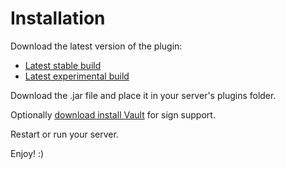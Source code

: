 # Installation

Download the latest version of the plugin:  
- [Latest stable build](https://github.com/CoPokBl/EsTools/releases/latest)
- [Latest experimental build](https://ci.serble.net/job/EsTools/lastSuccessfulBuild/)

Download the .jar file and place it in your server's plugins folder.

Optionally [download install Vault](https://www.spigotmc.org/resources/vault.34315/) for sign support.

Restart or run your server.

Enjoy! :)
